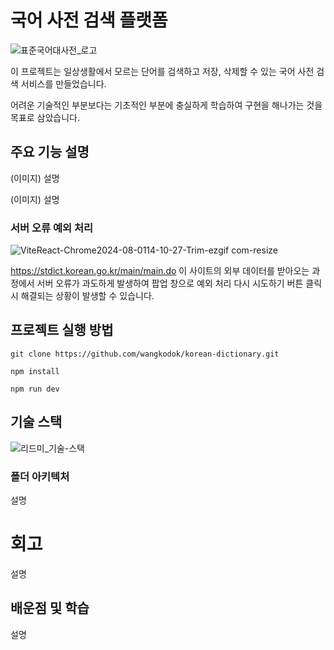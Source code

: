 # 국어 사전 검색 플랫폼

![표준국어대사전_로고](https://github.com/user-attachments/assets/117fade2-7eb2-4154-a89c-08f301cadefb)

이 프로젝트는 일상생활에서 모르는 단어를 검색하고 저장, 삭제할 수 있는 국어 사전 검색 서비스를 만들었습니다.

어려운 기술적인 부분보다는 기초적인 부분에 충실하게 학습하여 구현을 해나가는 것을 목표로 삼았습니다.

## 주요 기능 설명

(이미지)
설명

(이미지)
설명

### 서버 오류 예외 처리

![ViteReact-Chrome2024-08-0114-10-27-Trim-ezgif com-resize](https://github.com/user-attachments/assets/b2fff62f-be47-4587-a5ff-3560ed14f773)

https://stdict.korean.go.kr/main/main.do 이 사이트의 외부 데이터를 받아오는 과정에서 서버 오류가 과도하게 발생하여 팝업 창으로 예외 처리 다시 시도하기 버튼 클릭 시 해결되는 상황이 발생할 수 있습니다.

## 프로젝트 실행 방법

```
git clone https://github.com/wangkodok/korean-dictionary.git
```

```
npm install
```

```
npm run dev
```

## 기술 스택

![리드미_기술-스택](https://github.com/user-attachments/assets/b9679f96-4ab4-42a5-b911-fcd7e3101455)

### 폴더 아키텍처

설명

# 회고

설명

## 배운점 및 학습

설명
